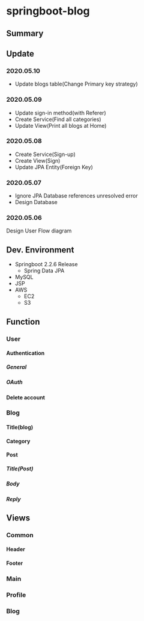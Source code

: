 # springboot-blog
## Summary
## Update

### 2020.05.10
* Update blogs table(Change Primary key strategy)
### 2020.05.09
* Update sign-in method(with Referer)
* Create Service(Find all categories)
* Update View(Print all blogs at Home)
### 2020.05.08
* Create Service(Sign-up)
* Create View(Sign)  
* Update JPA Entity(Foreign Key)
### 2020.05.07
* Ignore JPA Database references unresolved error  
* Design Database
### 2020.05.06
Design User Flow diagram

## Dev. Environment
* Springboot 2.2.6 Release
    * Spring Data JPA
* MySQL
* JSP
* AWS
    * EC2
    * S3
## Function
### User
#### Authentication
##### General
##### OAuth
#### Delete account
### Blog
#### Title(blog)
#### Category
#### Post
##### Title(Post)
##### Body
##### Reply
## Views
### Common
#### Header
#### Footer
### Main
### Profile
### Blog
